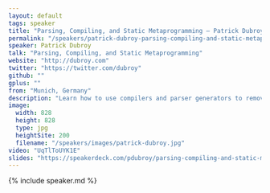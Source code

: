 ```yaml
---
layout: default
tags: speaker
title: "Parsing, Compiling, and Static Metaprogramming – Patrick Dubroy"
permalink: "/speakers/patrick-dubroy-parsing-compiling-and-static-metaprogramming.html"
speaker: Patrick Dubroy
talk: "Parsing, Compiling, and Static Metaprogramming"
website: "http://dubroy.com"
twitter: "https://twitter.com/dubroy"
github: ""
gplus: ""
from: "Munich, Germany"
description: "Learn how to use compilers and parser generators to remove boilerplate, build DSLs, and generally do the impossible. \n\nI'll explain the basics of how compilers work, and give an overview of some popular JS tools & libraries. I'll demonstrate how they can help you do all kinds of useful things, like:\n\n\n\n- presubmit checks for style guide violations\n- extracting strings requiring translation in your code\n- automatically inserting logging statements around certain function calls\n\nFinally, for the budding language designers, I'll explain how to create your own compiled-to-JS language in five minutes using a parser generator."
image:
  width: 828
  height: 828
  type: jpg
  heightSite: 200
  filename: "/speakers/images/patrick-dubroy.jpg"
video: "UqTlToUYK1E"
slides: "https://speakerdeck.com/pdubroy/parsing-compiling-and-static-metaprogramming"
---
```


{% include speaker.md %}
